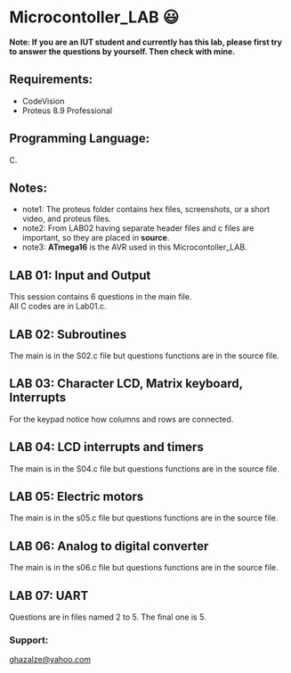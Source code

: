# Microcontoller_LAB  :smiley:  
**Note: If you are an IUT student and currently has this lab, please first try to answer the questions by yourself. Then check with mine.**  
 ## Requirements:
 - CodeVision
 - Proteus 8.9 Professional
 ## Programming Language:
 C.  
## Notes:
 - note1: The proteus folder contains hex files, screenshots, or a short video, and proteus files.  
 - note2: From LAB02 having separate header files and c files are important, so they are placed in **source**.  
 - note3: **ATmega16** is the AVR used in this Microcontoller_LAB.  
 ## LAB 01: Input and Output
This session contains 6 questions in the main file.   
All C codes are in Lab01.c. 
## LAB 02: Subroutines
The main is in the S02.c file but questions functions are in the source file. 
## LAB 03: Character LCD, Matrix keyboard, Interrupts  
For the keypad notice how columns and rows are connected.  
## LAB 04: LCD interrupts and timers   
The main is in the S04.c file but questions functions are in the source file.  
## LAB 05: Electric motors  
The main is in the s05.c file but questions functions are in the source file.  
## LAB 06: Analog to digital converter  
The main is in the s06.c file but questions functions are in the source file. 
## LAB 07: UART  
Questions are in files named 2 to 5. The final one is 5.   
### Support:  
ghazalze@yahoo.com
